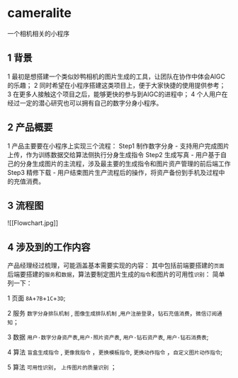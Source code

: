 # cameralite
一个相机相关的小程序

## 1 背景
1 最初是想搭建一个类似妙鸭相机的图片生成的工具，让团队在协作中体会AIGC的乐趣；
2 同时希望在小程序搭建这类项目上，便于大家快捷的使用提供参考；
3 在更多人接触这个项目之后，能够更快的参与到AIGC的进程中；
4 个人用户在经过一定的潜心研究也可以拥有自己的数字分身小程序。

## 2 产品概要

1 产品主要要在小程序上实现三个流程：
Step1 制作数字分身 - 支持用户完成图片上传，作为训练数据交给算法侧执行分身生成指令
Step2 生成写真 - 用户基于自己的分身生成图片的主流程，涉及最主要的生成指令和图片资产管理的前后端工作
Step3 精修下载 - 用户结束图片生产流程后的操作，将资产备份到手机及过程中的充值消费。

## 3 流程图
![[Flowchart.jpg]]

## 4 涉及到的工作内容
产品经理经过梳理，可能涵盖基本需要实现的内容：
其中包括前端要搭建的`页面` 后端要搭建的`服务`和`数据`，算法要制定图片生成的`指令`和图片的可用性`识别`：
简单列一下：

1 页面 `8A`+`7B`+`1C`+`3D`;

2 服务 `数字分身排队机制` , `图像生成排队机制` ,`用户注册登录`，`钻石充值消费`，`微信订阅通知`；

3 数据 `用户·数字分身资产表`,`用户·照片资产表`, `用户·钻石资产表`, `用户·钻石消费表`;

4 算法 `盲盒生成指令` , `更像我指令` ，`更换模板指令`, `更换动作指令` ，`自定义图片动作指令`;

5 算法 `可用性识别`， `上传图片的质量识别` ；

